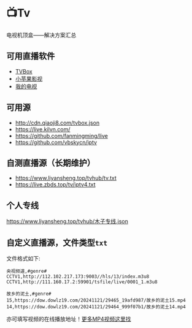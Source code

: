 # 📺Tv
电视机顶盒——解决方案汇总


## 可用直播软件
- [TVBox](http://tvbox.clbug.com/)
- [小苹果影视](http://xpgtv.com)
- [我的电视](https://github.com/yaoxieyoulei/mytv-android)

## 可用源
- http://cdn.qiaoji8.com/tvbox.json
- https://live.kilvn.com/
- https://github.com/fanmingming/live
- https://github.com/vbskycn/iptv

## 自测直播源（长期维护）
- https://www.liyansheng.top/tvhub/tv.txt
- https://live.zbds.top/tv/iptv4.txt

## 个人专线
https://www.liyansheng.top/tvhub/木子专线.json

## 自定义直播源，文件类型`txt`
文件格式如下:
```text
央视频道,#genre#
CCTV1,http://112.102.217.173:9003//hls/13/index.m3u8
CCTV1,http://111.160.17.2:59901/tsfile/live/0001_1.m3u8

故乡的泥土,#genre#
15,https://dow.dowlz19.com/20241121/29465_19afd987/故乡的泥土15.mp4
14,https://dow.dowlz19.com/20241121/29464_999f07b1/故乡的泥土14.mp4
```
亦可填写视频的在线播放地址！[更多MP4视频这里找](https://www.y81s.com/)
